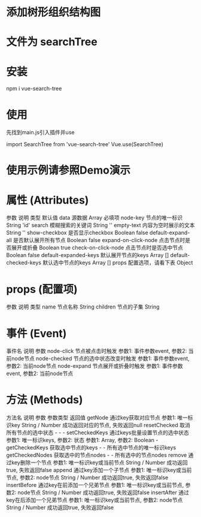 # 添加树形组织结构图
# 文件为 searchTree

# 安装
npm i vue-search-tree
# 使用
先找到main.js引入插件并use

import SearchTree from 'vue-search-tree'
Vue.use(SearchTree)

# 使用示例请参照Demo演示

# 属性 (Attributes)
参数	说明	类型	默认值
data	源数据	Array	必填项
node-key	节点的唯一标识	String	'id'
search	模糊搜索的关键词	String	''
empty-text	内容为空时展示的文本	String	''
show-checkbox	是否显示checkbox	Boolean	false
default-expand-all	是否默认展开所有节点	Boolean	false
expand-on-click-node	点击节点时是否展开或折叠	Boolean	true
check-on-click-node	点击节点时是否选中节点	Boolean	false
default-expanded-keys	默认展开节点的keys	Array	[]
default-checked-keys	默认选中节点的keys	Array	[]
props	配置选项，请看下表	Object	

# props (配置项)
参数	说明	类型
name	节点名称	String
children	节点的子集	String

# 事件 (Event)
事件名	说明	参数
node-click	节点被点击时触发	参数1: 事件参数event, 参数2: 当前node节点
node-checked	节点的选中状态改变时触发	参数1: 事件参数event, 参数2: 当前node节点
node-expand	节点展开或折叠时触发	参数1: 事件参数event, 参数2: 当前node节点

# 方法 (Methods)
方法名	说明	参数	参数类型	返回值
getNode	通过key获取对应节点	参数1: 唯一标识key	String / Number	成功返回对应的节点, 失败返回null
resetChecked	取消所有节点的选中状态	-	-	-
setCheckedKeys	通过keys批量设置节点的选中状态	参数1: 唯一标识keys, 参数2: 状态	参数1: Array, 参数2: Boolean	-
getCheckedKeys	获取选中节点的keys	-	-	所有选中节点的唯一标识keys
getCheckedNodes	获取选中的节点nodes	-	-	所有选中的节点nodes
remove	通过key删除一个节点	参数1: 唯一标识key或当前节点	String / Number	成功返回true, 失败返回false
append	通过key添加一个子节点	参数1: 唯一标识key或当前节点, 参数2: node节点	String / Number	成功返回true, 失败返回false
insertBefore	通过key在前添加一个兄弟节点	参数1: 唯一标识key或当前节点, 参数2: node节点	String / Number	成功返回true, 失败返回false
insertAfter	通过key在后添加一个兄弟节点	参数1: 唯一标识key或当前节点, 参数2: node节点	String / Number	成功返回true, 失败返回false
